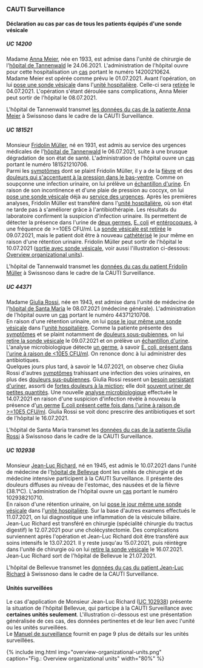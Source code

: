 ### CAUTI Surveillance

#### Déclaration au cas par cas de tous les patients équipés d'une sonde vésicale

##### UC 14200
Madame [Anna Meier](Patient-AnnaMeier.html), née en 1933, est admise dans l'unité de chirurgie de l'[hôpital de Tannenwald](Organization-SpitalTannenwald.html) le 24.06.2021. L'administration de l'hôpital ouvre pour cette hospitalisation un [cas](Encounter-Encounter-14200210624.html) portant le numéro 14200210624.   
Madame Meier est opérée comme prévu le 01.07.2021. Avant l'opération, on lui [pose une sonde vésicale](Procedure-InsertCatheter-20210701-14200210624.html) dans l'[unité hospitalière](Location-BettenstationTannenwald.html). Celle-ci sera [retirée](Procedure-RemoveCatheter-20210704-14200210624.html) le 04.07.2021. L'opération s'étant déroulée sans complications, Anna Meier peut sortir de l'hôpital le 08.07.2021.

L'hôpital de Tannenwald transmet [les données du cas de la patiente Anna Meier](Bundle-MessageUC14200.html) à Swissnoso dans le cadre de la CAUTI Surveillance.

##### UC 181521
Monsieur [Fridolin Müller](Patient-FridolinMueller.html), né en 1931, est admis au service des urgences médicales de l'[hôpital de Tannenwald](Organization-SpitalTannenwald.html) le 06.07.2021, suite à une brusque dégradation de son état de santé. L'administration de l'hôpital ouvre un [cas](Encounter-Encounter-181521210706.html) portant le numéro 181521210706.   
Parmi les [symptômes](Observation-Symptoms-20210706-181521210706.html) dont se plaint Fridolin Müller, il y a de la [fièvre](Observation-Fever-20210706-181521210706.html) et des [douleurs qui s'accentuent à la pression dans le bas-ventre](Observation-SuprapubicTenderness-20210706-181521210706.html). Comme on soupçonne une infection urinaire, on lui prélève un [échantillon d'urine](Procedure-Microbiology-20210706-181521210706.html). En raison de son incontinence et d'une plaie de pression au coccyx, on lui [pose une sonde vésicale](Procedure-InsertCatheter1-20210706-181521210706.html) déjà au [service des urgences](Location-NotfallstationTannenwald.html). Après les premières analyses, Fridolin Müller est transféré dans l'[unité hospitalière](Location-BettenstationTannenwald.html), où son état ne tarde pas à s'améliorer grâce à l'antibiothérapie. Les résultats du laboratoire confirment la suspicion d'infection urinaire. Ils permettent de détecter la présence dans l'urine de [deux germes](Observation-NumberOfDifferentGerms-20210706-181521210706.html), [E. coli](Observation-Germ1-20210706-181521210706.html) et [entérocoques](Observation-Germ2-20210706-181521210706.html), à une fréquence de >=10E5 CFU/ml. La [sonde vésicale est retirée](Procedure-RemoveCatheter1-20210709-181521210706.html) le 09.07.2021, mais le patient doit être à nouveau [cathétérisé](Procedure-InsertCatheter2-20210709-181521210706.html) le jour même en raison d'une rétention urinaire. Fridolin Müller peut sortir de l'hôpital le 10.07.2021 ([sortie avec sonde vésicale](Procedure-RemoveCatheter2-20210710-181521210706.html), voir aussi l'illustration ci-dessous: [Overview organizational units](usecases-fr.html#überwachte-organisationeinheiten)).

L'hôpital de Tannenwald transmet les [données du cas du patient Fridolin Müller](Bundle-MessageUC181521.html) à Swissnoso dans le cadre de la CAUTI Surveillance.

##### UC 44371
Madame [Giulia Rossi](Patient-GiuliaRossi.html), née en 1943, est admise dans l'unité de médecine de l'[hôpital de Santa Maria](Organization-OspedaleSantaMaria.html) le 08.07.2021 (médecine générale). L'administration de l'hôpital ouvre un [cas](Encounter-Encounter-44371210708.html) portant le numéro 44371210708.   
En raison d'une rétention urinaire, on lui [pose le jour même une sonde vésicale](Procedure-InsertCatheter-20210708-44371210708.html) dans l'[unité hospitalière](Location-DegenzaSantaMaria.html). Comme la patiente présente des [symptômes](Observation-Symptoms1-20210709-44371210708.html) et se plaint notamment de [douleurs sous-pubiennes](Observation-SuprapubicTenderness1-20210709-44371210708.html), on lui [retire la sonde vésicale](Procedure-RemoveCatheter-20210709-44371210708.html) le 09.07.2021 et on prélève un [échantillon d'urine](Procedure-Microbiology1-20210709-44371210708.html). L'analyse microbiologique détecte [un germe](Observation-NumberOfDifferentGerms-20210709-44371210708.html), à savoir [E. coli, présent dans l'urine à raison de <10E5 CFU/ml](Observation-Germ1-20210709-44371210708.html). On renonce donc à lui administrer des antibiotiques.   
Quelques jours plus tard, à savoir le 14.07.2021, on observe chez Giulia Rossi d'autres [symptômes](Observation-Symptoms2-20210714-44371210708.html) trahissant une infection des voies urinaires, en plus des [douleurs sus-pubiennes](Observation-SuprapubicTenderness2-20210714-44371210708.html). Giulia Rossi ressent un [besoin persistant d'uriner](Observation-UrinaryUrgency2-20210714-44371210708.html), assorti de [fortes douleurs à la miction](Observation-Dysuria2-20210714-44371210708.html); elle doit [souvent uriner de petites quantités](Observation-UrinaryFrequency2-20210714-44371210708.html). Une nouvelle [analyse microbiologique](Procedure-Microbiology2-20210714-44371210708.html) effectuée le 14.07.2021 en raison d'une suspicion d'infection révèle à nouveau la présence d'[un germe](Observation-NumberOfDifferentGerms-20210714-44371210708.html) [E.coli présent cette fois dans l'urine à raison de >=10E5 CFU/ml](Observation-Germ1-20210714-44371210708.html). Giulia Rossi se voit donc prescrire des antibiotiques et sort de l'hôpital le 16.07.2021.

L'hôpital de Santa Maria transmet les [données du cas de la patiente Giulia Rossi](Bundle-MessageUC44371.html) à Swissnoso dans le cadre de la CAUTI Surveillance.

##### UC 102938
Monsieur [Jean-Luc Richard](Patient-JeanLucRichard.html), né en 1945, est admis le 10.07.2021 dans l'unité de médecine de l'[hôpital de Bellevue](Organization-HopitalBellevue.html) dont les unités de chirurgie et de médecine intensive participent à la CAUTI Surveillance. Il présente des douleurs diffuses au niveau de l'estomac, des nausées et de la fièvre (38.1°C). L'administration de l'hôpital ouvre un [cas](Encounter-Encounter-102938210710.html) portant le numéro 102938210710.   
En raison d'une rétention urinaire, on lui [pose le jour même une sonde vésicale](Procedure-InsertCatheter-20210712-102938210710.html) dans l'[unité hospitalière](Location-UniteHospitaliereBellevue.html). Sur la base d'autres examens effectués le 11.07.2021, on lui diagnostique une inflammation de la vésicule biliaire. Jean-Luc Richard est transféré en chirurgie (spécialité chirurgie du tractus digestif) le 12.07.2021 pour une cholécystectomie. Des complications surviennent après l'opération et Jean-Luc Richard doit être transféré aux soins intensifs le 13.07.2021. Il y reste jusqu'au 15.07.2021, puis réintègre dans l'unité de chirurgie où on lui [retire la sonde vésicale](Procedure-RemoveCatheter-20210716-102938210710.html) le 16.07.2021. Jean-Luc Richard sort de l'hôpital de Bellevue le 21.07.2021.

L'hôpital de Bellevue transmet les [données du cas du patient Jean-Luc Richard](Bundle-MessageUC102938.html) à Swissnoso dans le cadre de la CAUTI Surveillance.


#### Unités surveillées
Le cas d'application de Monsieur Jean-Luc Richard ([UC 102938](usecases-fr.html#uc-102938)) présente la situation de l'hôpital Bellevue, qui participe à la CAUTI Surveillance avec **certaines unités seulement**. L'illustration ci-dessous est une présentation généralisée de ces cas, des données pertinentes et de leur lien avec l'unité ou les unités surveillées.   
Le [Manuel de surveillance](https://www.swissnoso.ch/fileadmin/module/cauti_surveillance/Dokumente_F/220228_Swissnoso_CAUTI_Surveillance_manuel_V1.2.pdf) fournit en page 9 plus de détails sur les unités surveillées.

{% include img.html img="overview-organizational-units.png" caption="Fig.: Overview organizational units" width="80%" %}
